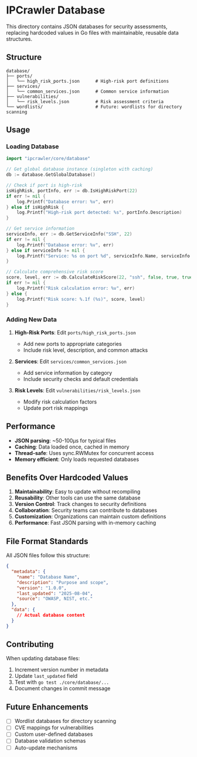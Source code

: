 # IPCrawler Database

This directory contains JSON databases for security assessments, replacing hardcoded values in Go files with maintainable, reusable data structures.

## Structure

```
database/
├── ports/
│   └── high_risk_ports.json      # High-risk port definitions
├── services/
│   └── common_services.json      # Common service information  
├── vulnerabilities/
│   └── risk_levels.json          # Risk assessment criteria
└── wordlists/                    # Future: wordlists for directory scanning
```

## Usage

### Loading Database

```go
import "ipcrawler/core/database"

// Get global database instance (singleton with caching)
db := database.GetGlobalDatabase()

// Check if port is high-risk
isHighRisk, portInfo, err := db.IsHighRiskPort(22)
if err != nil {
    log.Printf("Database error: %v", err)
} else if isHighRisk {
    log.Printf("High-risk port detected: %s", portInfo.Description)
}

// Get service information
serviceInfo, err := db.GetServiceInfo("SSH", 22)
if err != nil {
    log.Printf("Database error: %v", err)
} else if serviceInfo != nil {
    log.Printf("Service: %s on port %d", serviceInfo.Name, serviceInfo.Port)
}

// Calculate comprehensive risk score
score, level, err := db.CalculateRiskScore(22, "ssh", false, true, true)
if err != nil {
    log.Printf("Risk calculation error: %v", err)
} else {
    log.Printf("Risk score: %.1f (%s)", score, level)
}
```

### Adding New Data

1. **High-Risk Ports**: Edit `ports/high_risk_ports.json`
   - Add new ports to appropriate categories
   - Include risk level, description, and common attacks

2. **Services**: Edit `services/common_services.json`
   - Add service information by category
   - Include security checks and default credentials

3. **Risk Levels**: Edit `vulnerabilities/risk_levels.json`
   - Modify risk calculation factors
   - Update port risk mappings

## Performance

- **JSON parsing**: ~50-100μs for typical files
- **Caching**: Data loaded once, cached in memory
- **Thread-safe**: Uses sync.RWMutex for concurrent access
- **Memory efficient**: Only loads requested databases

## Benefits Over Hardcoded Values

1. **Maintainability**: Easy to update without recompiling
2. **Reusability**: Other tools can use the same database
3. **Version Control**: Track changes to security definitions
4. **Collaboration**: Security teams can contribute to databases
5. **Customization**: Organizations can maintain custom definitions
6. **Performance**: Fast JSON parsing with in-memory caching

## File Format Standards

All JSON files follow this structure:

```json
{
  "metadata": {
    "name": "Database Name",
    "description": "Purpose and scope",
    "version": "1.0.0",
    "last_updated": "2025-08-04",
    "source": "OWASP, NIST, etc."
  },
  "data": {
    // Actual database content
  }
}
```

## Contributing

When updating database files:

1. Increment version number in metadata
2. Update `last_updated` field
3. Test with `go test ./core/database/...`
4. Document changes in commit message

## Future Enhancements

- [ ] Wordlist databases for directory scanning
- [ ] CVE mappings for vulnerabilities
- [ ] Custom user-defined databases
- [ ] Database validation schemas
- [ ] Auto-update mechanisms